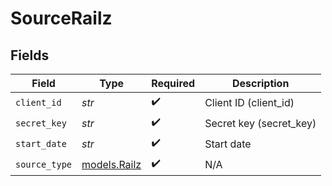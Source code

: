 # SourceRailz


## Fields

| Field                              | Type                               | Required                           | Description                        |
| ---------------------------------- | ---------------------------------- | ---------------------------------- | ---------------------------------- |
| `client_id`                        | *str*                              | :heavy_check_mark:                 | Client ID (client_id)              |
| `secret_key`                       | *str*                              | :heavy_check_mark:                 | Secret key (secret_key)            |
| `start_date`                       | *str*                              | :heavy_check_mark:                 | Start date                         |
| `source_type`                      | [models.Railz](../models/railz.md) | :heavy_check_mark:                 | N/A                                |